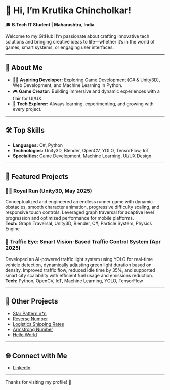 # 👋 Hi, I’m Krutika Chincholkar!

🎓 **B.Tech IT Student | Maharashtra, India**

Welcome to my GitHub! I’m passionate about crafting innovative tech solutions and bringing creative ideas to life—whether it’s in the world of games, smart systems, or engaging user interfaces.

---

## 🚀 About Me

- 👩‍💻 **Aspiring Developer:** Exploring Game Development (C# & Unity3D), Web Development, and Machine Learning in Python.
- 🎮 **Game Creator:** Building immersive and dynamic experiences with a flair for UI/UX.
- 🤖 **Tech Explorer:** Always learning, experimenting, and growing with every project.

---

## 🛠️ Top Skills

- **Languages:** C#, Python
- **Technologies:** Unity3D, Blender, OpenCV, YOLO, TensorFlow, IoT
- **Specialties:** Game Development, Machine Learning, UI/UX Design

---

## 🌟 Featured Projects

### 🏃‍♂️ Royal Run (Unity3D, May 2025)
Conceptualized and engineered an endless runner game with dynamic obstacles, smooth character animation, progressive difficulty scaling, and responsive touch controls. Leveraged graph traversal for adaptive level progression and optimized performance for mobile platforms.  
**Tech:** Graph Traversal, Unity3D, Blender, C#, Particle System, Physics Engine

### 🚦 Traffic Eye: Smart Vision-Based Traffic Control System (Apr 2025)
Developed an AI-powered traffic light system using YOLO for real-time vehicle detection, dynamically adjusting green light duration based on density. Improved traffic flow, reduced idle time by 35%, and supported smart city scalability with efficient fuel usage and emissions reduction.  
**Tech:** Python, OpenCV, IoT, Machine Learning, YOLO, TensorFlow

---

## 📌 Other Projects

- [Star Pattern n\*n](https://github.com/KrutikaChincholkar07/Star-Pattern-n-n)
- [Reverse Number](https://github.com/KrutikaChincholkar07/Reverse-Number)
- [Logistics Shipping Rates](https://github.com/KrutikaChincholkar07/LogisticsShippingRates)
- [Armstrong Number](https://github.com/KrutikaChincholkar07/Armstrom-number)
- [Hello World](https://github.com/KrutikaChincholkar07/Hello-World)

---

## 🌐 Connect with Me

- [LinkedIn](https://www.linkedin.com/in/krutika-chincholkar-49257b252/)

---

<!--
✨ Fun fact or personal tagline can go here! (Let me know if you want to add one.)
-->

Thanks for visiting my profile! 🚀
